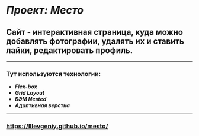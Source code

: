 #  ***Проект: Место***

## Сайт - интерактивная страница, куда можно добавлять фотографии, удалять их и ставить лайки, редактировать профиль.

___
### **Тут используются технологии:**
+ ***Flex-box***
+ ***Grid Layout***
+ ***БЭМ Nested***
+ ***Адаптивная верстка***

___
### **https://lllevgeniy.github.io/mesto/**
